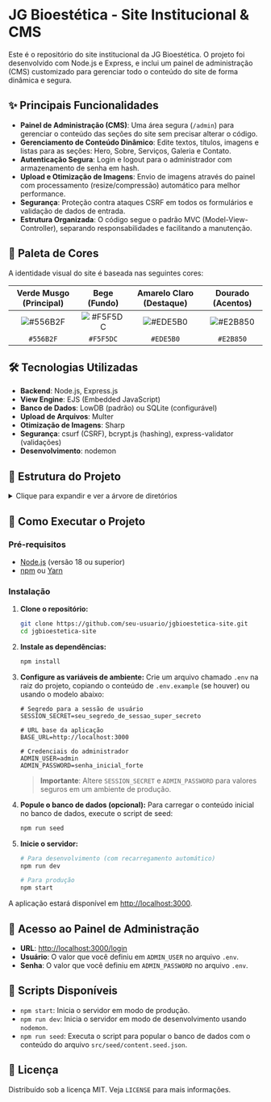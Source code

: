 # JG Bioestética - Site Institucional & CMS

Este é o repositório do site institucional da JG Bioestética. O projeto foi desenvolvido com Node.js e Express, e inclui um painel de administração (CMS) customizado para gerenciar todo o conteúdo do site de forma dinâmica e segura.

## ✨ Principais Funcionalidades

- **Painel de Administração (CMS)**: Uma área segura (`/admin`) para gerenciar o conteúdo das seções do site sem precisar alterar o código.
- **Gerenciamento de Conteúdo Dinâmico**: Edite textos, títulos, imagens e listas para as seções: Hero, Sobre, Serviços, Galeria e Contato.
- **Autenticação Segura**: Login e logout para o administrador com armazenamento de senha em hash.
- **Upload e Otimização de Imagens**: Envio de imagens através do painel com processamento (resize/compressão) automático para melhor performance.
- **Segurança**: Proteção contra ataques CSRF em todos os formulários e validação de dados de entrada.
- **Estrutura Organizada**: O código segue o padrão MVC (Model-View-Controller), separando responsabilidades e facilitando a manutenção.

## 🎨 Paleta de Cores

A identidade visual do site é baseada nas seguintes cores:

| Verde Musgo (Principal) | Bege (Fundo) | Amarelo Claro (Destaque) | Dourado (Acentos) |
| :---: | :---: | :---: | :---: |
| <img src="https://placehold.co/150x50/556B2F/556B2F.png" alt="#556B2F"> | <img src="https://placehold.co/150x50/F5F5DC/F5F5DC.png" alt="#F5F5DC"> | <img src="https://placehold.co/150x50/EDE5B0/EDE5B0.png" alt="#EDE5B0"> | <img src="https://placehold.co/150x50/E2B850/E2B850.png" alt="#E2B850"> |
| `#556B2F` | `#F5F5DC` | `#EDE5B0` | `#E2B850` |

## 🛠️ Tecnologias Utilizadas

- **Backend**: Node.js, Express.js
- **View Engine**: EJS (Embedded JavaScript)
- **Banco de Dados**: LowDB (padrão) ou SQLite (configurável)
- **Upload de Arquivos**: Multer
- **Otimização de Imagens**: Sharp
- **Segurança**: csurf (CSRF), bcrypt.js (hashing), express-validator (validações)
- **Desenvolvimento**: nodemon

## 📂 Estrutura do Projeto

<details>
<summary>Clique para expandir e ver a árvore de diretórios</summary>

```
jgbioestetica-site/
│
├── .env
├── package.json
├── README.md
│
├── src/
│   ├── app.js
│   ├── server.js
│   │
│   ├── config/
│   │   ├── index.js
│   │   └── multer.js
│   │
│   ├── middlewares/
│   │   ├── auth.js
│   │   ├── csrf.js
│   │   └── validate.js
│   │
│   ├── services/
│   │   ├── imageService.js
│   │   └── cacheService.js
│   │
│   ├── models/
│   │   ├── db.js
│   │   ├── Content.js
│   │   └── User.js
│   │
│   ├── controllers/
│   │   ├── public.controller.js
│   │   ├── admin.controller.js
│   │   └── auth.controller.js
│   │
│   ├── routes/
│   │   ├── public.routes.js
│   │   ├── admin.routes.js
│   │   └── auth.routes.js
│   │
│   ├── views/
│   │   ├── layout.ejs
│   │   ├── partials/
│   │   ├── public/
│   │   └── admin/
│   │
│   ├── public/
│   │   ├── css/
│   │   ├── js/
│   │   └── uploads/
│   │
│   └── seed/
│       └── content.seed.json
│
└── storage/
    └── db.json
```

</details>

## 🚀 Como Executar o Projeto

### Pré-requisitos

- [Node.js](https://nodejs.org/) (versão 18 ou superior)
- [npm](https://www.npmjs.com/) ou [Yarn](https://yarnpkg.com/)

### Instalação

1.  **Clone o repositório:**
    ```bash
    git clone https://github.com/seu-usuario/jgbioestetica-site.git
    cd jgbioestetica-site
    ```

2.  **Instale as dependências:**
    ```bash
    npm install
    ```

3.  **Configure as variáveis de ambiente:**
    Crie um arquivo chamado `.env` na raiz do projeto, copiando o conteúdo de `.env.example` (se houver) ou usando o modelo abaixo:

    ```env
    # Segredo para a sessão de usuário
    SESSION_SECRET=seu_segredo_de_sessao_super_secreto

    # URL base da aplicação
    BASE_URL=http://localhost:3000

    # Credenciais do administrador
    ADMIN_USER=admin
    ADMIN_PASSWORD=senha_inicial_forte
    ```
    > **Importante**: Altere `SESSION_SECRET` e `ADMIN_PASSWORD` para valores seguros em um ambiente de produção.

4.  **Popule o banco de dados (opcional):**
    Para carregar o conteúdo inicial no banco de dados, execute o script de seed:
    ```bash
    npm run seed
    ```

5.  **Inicie o servidor:**
    ```bash
    # Para desenvolvimento (com recarregamento automático)
    npm run dev

    # Para produção
    npm start
    ```

A aplicação estará disponível em [http://localhost:3000](http://localhost:3000).

## 🔑 Acesso ao Painel de Administração

-   **URL**: [http://localhost:3000/login](http://localhost:3000/login)
-   **Usuário**: O valor que você definiu em `ADMIN_USER` no arquivo `.env`.
-   **Senha**: O valor que você definiu em `ADMIN_PASSWORD` no arquivo `.env`.

## 📜 Scripts Disponíveis

-   `npm start`: Inicia o servidor em modo de produção.
-   `npm run dev`: Inicia o servidor em modo de desenvolvimento usando `nodemon`.
-   `npm run seed`: Executa o script para popular o banco de dados com o conteúdo do arquivo `src/seed/content.seed.json`.

## 📄 Licença

Distribuído sob a licença MIT. Veja `LICENSE` para mais informações.
